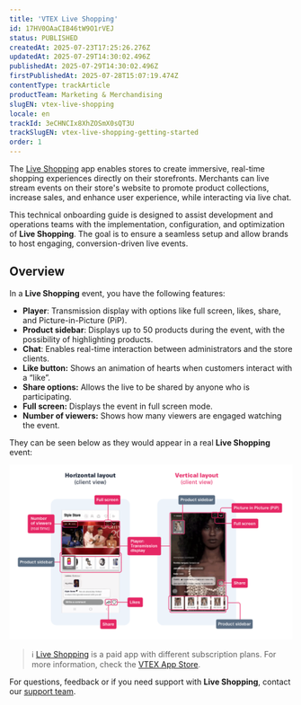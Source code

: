 ```yaml
---
title: 'VTEX Live Shopping'
id: 17HV0OAaCIB46tW9O1rVEJ
status: PUBLISHED
createdAt: 2025-07-23T17:25:26.276Z
updatedAt: 2025-07-29T14:30:02.496Z
publishedAt: 2025-07-29T14:30:02.496Z
firstPublishedAt: 2025-07-28T15:07:19.474Z
contentType: trackArticle
productTeam: Marketing & Merchandising
slugEN: vtex-live-shopping
locale: en
trackId: 3eCHNCIx8XhZOSmX0sQT3U
trackSlugEN: vtex-live-shopping-getting-started
order: 1
---
```


The [Live Shopping](https://help.vtex.com/en/tutorial/live-shopping--1cYWPIbjNMyr072sksHSVL) app enables stores to create immersive, real-time shopping experiences directly on their storefronts. Merchants can live stream events on their store's website to promote product collections, increase sales, and enhance user experience, while interacting via live chat.

This technical onboarding guide is designed to assist development and operations teams with the implementation, configuration, and optimization of **Live Shopping**. The goal is to ensure a seamless setup and allow brands to host engaging, conversion-driven live events.

## Overview

In a **Live Shopping** event, you have the following features:

* **Player**: Transmission display with options like full screen, likes, share, and Picture-in-Picture (PiP).
* **Product sidebar**: Displays up to 50 products during the event, with the possibility of highlighting products.
* **Chat**: Enables real-time interaction between administrators and the store clients. 
* **Like button:** Shows an animation of hearts when customers interact with a “like”.
* **Share options:** Allows the live to be shared by anyone who is participating.
* **Full screen:** Displays the event in full screen mode.
* **Number of viewers:** Shows how many viewers are engaged watching the event.

They can be seen below as they would appear in a real **Live Shopping** event:

![article_1_overview_v2_EN](https://raw.githubusercontent.com/vtexdocs/help-center-content/refs/heads/main/docs/en/tracks/omnichannel/vtex-live-shopping-getting-started/vtex-live-shopping_1.png)

> ℹ️ [Live Shopping](https://help.vtex.com/en/tutorial/live-shopping--1cYWPIbjNMyr072sksHSVL) is a paid app with different subscription plans. For more information, check the [VTEX App Store](https://apps.vtex.com/liveshopping/p).

For questions, feedback or if you need support with **Live Shopping**, contact our [support team](https://docs.google.com/forms/d/e/1FAIpQLSf2PDBBWX2hXzw7Pa7VAn9l49CDUpI4Ug1U6yshDdas2d_Nkg/viewform).
